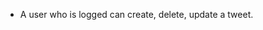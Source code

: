   <!-- - Users must be able to sign up. Without it, there is no way to login -->
  <!-- - To sign up, a user could have for example a name, last name, email, etc… -->
  <!-- - The user must be able to log in (cookie) -->

- A user who is logged can create, delete, update a tweet.
    <!-- - A tweet can contain for example a title, description, and issue at epoch -->
    <!-- - A user should be able to logout -->
    <!-- - The system must prevent logged out users from accessing "protected" pages -->
    <!-- - A "protected" page is for example the one to create, update, or delete tweet -->
    <!-- - Have a navbar with "includes" -->
    <!-- - Make it look decent by "templating" -->
    <!-- - Use pyjwt to install and use JSON WEB TOKENS -->
    <!-- - Use a JSON Web TOKEN (JWT) in the cookie -->
